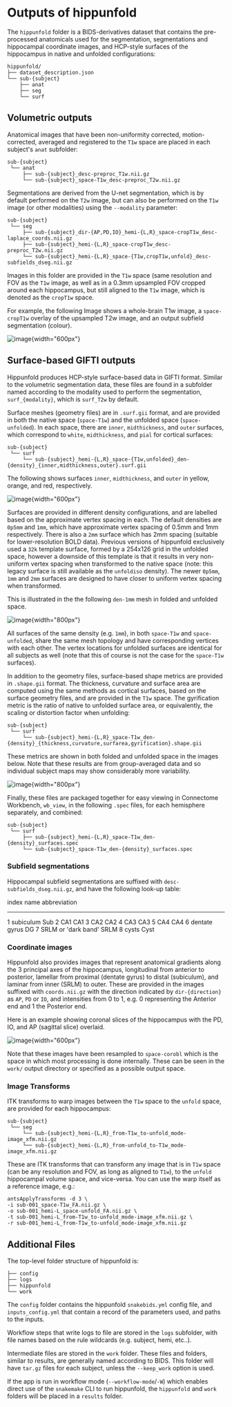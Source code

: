 # Outputs of hippunfold

The `hippunfold` folder is a BIDS-derivatives dataset that contains the
pre-processed anatomicals used for the segmentation, segmentations and
hippocampal coordinate images, and HCP-style surfaces of the hippocampus
in native and unfolded configurations:

    hippunfold/
    ├── dataset_description.json
    └── sub-{subject}
        ├── anat
        ├── seg
        └── surf

## Volumetric outputs

Anatomical images that have been non-uniformity corrected,
motion-corrected, averaged and registered to the `T1w` space are placed
in each subject\'s `anat` subfolder:

    sub-{subject}
     └── anat
         ├── sub-{subject}_desc-preproc_T1w.nii.gz
         └── sub-{subject}_space-T1w_desc-preproc_T2w.nii.gz

Segmentations are derived from the U-net segmentation, which is by
default performed on the `T2w` image, but can also be performed on the
`T1w` image (or other modalities) using the `--modality` parameter:

    sub-{subject}
     └── seg
         ├── sub-{subject}_dir-{AP,PD,IO}_hemi-{L,R}_space-cropT1w_desc-laplace_coords.nii.gz
         ├── sub-{subject}_hemi-{L,R}_space-cropT1w_desc-preproc_T2w.nii.gz
         └── sub-{subject}_hemi-{L,R}_space-{T1w,cropT1w,unfold}_desc-subfields_dseg.nii.gz

Images in this folder are provided in the `T1w` space (same resolution
and FOV as the `T1w` image, as well as in a 0.3mm upsampled FOV cropped
around each hippocampus, but still aligned to the `T1w` image, which is
denoted as the `cropT1w` space.

For example, the following Image shows a whole-brain T1w image, a
`space-cropT1w` overlay of the upsampled T2w image, and an output
subfield segmentation (colour).

![image](../images/T1-T2-subfields_sag.png){width="600px"}

## Surface-based GIFTI outputs

Hippunfold produces HCP-style surface-based data in GIFTI format.
Similar to the volumetric segmentation data, these files are found in a
subfolder named according to the modality used to perform the
segmentation, `surf_{modality}`, which is `surf_T2w` by default.

Surface meshes (geometry files) are in `.surf.gii` format, and are
provided in both the native space (`space-T1w`) and the unfolded space
(`space-unfolded`). In each space, there are `inner`, `midthickness`,
and `outer` surfaces, which correspond to `white`, `midthickness`, and
`pial` for cortical surfaces:

    sub-{subject}
     └── surf
         └── sub-{subject}_hemi-{L,R}_space-{T1w,unfolded}_den-{density}_{inner,midthickness,outer}.surf.gii

The following shows surfaces `inner`, `midthickness`, and `outer` in
yellow, orange, and red, respectively.

![image](../images/inner-mid-outer_sag.png){width="600px"}

Surfaces are provided in different density configurations, and are
labelled based on the approximate vertex spacing in each. The default
densities are `0p5mm` and `1mm`, which have
approximate vertex spacing of 0.5mm and 1mm respectively. There is also
a `2mm` surface which has 2mm spacing (suitable for
lower-resolution BOLD data). Previous versions of hippunfold exclusively
used a `32k` template surface, formed by a 254x126 grid in
the unfolded space, however a downside of this template is that it
results in very non-uniform vertex spacing when transformed to the
native space (note: this legacy surface is still available as the
`unfoldiso` density). The newer `0p5mm`,
`1mm` and `2mm` surfaces are designed to have
closer to uniform vertex spacing when transformed.

This is illustrated in the the following `den-1mm` mesh in folded and
unfolded space.

![image](../images/mesh-foldedunfolded2k.png){width="800px"}

All surfaces of the same density (e.g. `1mm`), in both
`space-T1w` and `space-unfolded`, share the same mesh topology and have
corresponding vertices with each other. The vertex locations for
unfolded surfaces are identical for all subjects as well (note that this
of course is not the case for the `space-T1w` surfaces).

In addition to the geometry files, surface-based shape metrics are
provided in `.shape.gii` format. The thickness, curvature and surface
area are computed using the same methods as cortical surfaces, based on
the surface geometry files, and are provided in the `T1w` space. The
gyrification metric is the ratio of native to unfolded surface area, or
equivalently, the scaling or distortion factor when unfolding:

    sub-{subject}
     └── surf
         └── sub-{subject}_hemi-{L,R}_space-T1w_den-{density}_{thickness,curvature,surfarea,gyrification}.shape.gii

These metrics are shown in both folded and unfolded space in the images
below. Note that these results are from group-averaged data and so
individual subject maps may show considerably more variability.

![image](../images/metrics.png){width="800px"}

Finally, these files are packaged together for easy viewing in
Connectome Workbench, `wb_view`, in the following `.spec` files, for
each hemisphere separately, and combined:

    sub-{subject}
     └── surf
         ├── sub-{subject}_hemi-{L,R}_space-T1w_den-{density}_surfaces.spec
         └── sub-{subject}_space-T1w_den-{density}_surfaces.spec

### Subfield segmentations

Hippocampal subfield segmentations are suffixed with
`desc-subfields_dseg.nii.gz`, and have the following look-up table:

  index   name                    abbreviation
  ------- ----------------------- --------------
  1       subiculum               Sub
  2       CA1                     CA1
  3       CA2                     CA2
  4       CA3                     CA3
  5       CA4                     CA4
  6       dentate gyrus           DG
  7       SRLM or \'dark band\'   SRLM
  8       cysts                   Cyst

### Coordinate images

Hippunfold also provides images that represent anatomical gradients
along the 3 principal axes of the hippocampus, longitudinal from
anterior to posterior, lamellar from proximal (dentate gyrus) to distal
(subiculum), and laminar from inner (SRLM) to outer. These are provided
in the images suffixed with `coords.nii.gz` with the direction indicated
by `dir-{direction}` as `AP`, `PD` or `IO`, and intensities from 0 to 1,
e.g. 0 representing the Anterior end and 1 the Posterior end.

Here is an example showing coronal slices of the hippocampus with the
PD, IO, and AP (sagittal slice) overlaid.

![image](../images/laplace.png){width="600px"}

Note that these images have been resampled to `space-corobl` which is
the space in which most processing is done internally. These can be seen
in the `work/` output directory or specified as a possible output space.

### Image Transforms

ITK transforms to warp images between the `T1w` space to the `unfold`
space, are provided for each hippocampus:

    sub-{subject}
     └── seg
         └── sub-{subject}_hemi-{L,R}_from-T1w_to-unfold_mode-image_xfm.nii.gz
         └── sub-{subject}_hemi-{L,R}_from-unfold_to-T1w_mode-image_xfm.nii.gz

These are ITK transforms that can transform any image that is in `T1w`
space (can be any resolution and FOV, as long as aligned to `T1w`), to
the `unfold` hippocampal volume space, and vice-versa. You can use the
warp itself as a reference image, e.g.:

    antsApplyTransforms -d 3 \
    -i sub-001_space-T1w_FA.nii.gz \
    -o sub-001_hemi-L_space-unfold_FA.nii.gz \
    -t sub-001_hemi-L_from-T1w_to-unfold_mode-image_xfm.nii.gz \
    -r sub-001_hemi-L_from-T1w_to-unfold_mode-image_xfm.nii.gz

## Additional Files

The top-level folder structure of hippunfold is:

    ├── config
    ├── logs
    ├── hippunfold
    └── work

The `config` folder contains the hippunfold `snakebids.yml` config file,
and `inputs_config.yml` that contain a record of the parameters used,
and paths to the inputs.

Workflow steps that write logs to file are stored in the `logs`
subfolder, with file names based on the rule wildcards (e.g. subject,
hemi, etc..).

Intermediate files are stored in the `work` folder. These files and
folders, similar to results, are generally named according to BIDS. This
folder will have `tar.gz` files for each subject, unless the
`--keep_work` option is used.

If the app is run in workflow mode
(`--workflow-mode`/`-W`) which enables direct
use of the `snakemake` CLI to run hippunfold, the
`hippunfold` and `work` folders will be placed
in a `results` folder.
